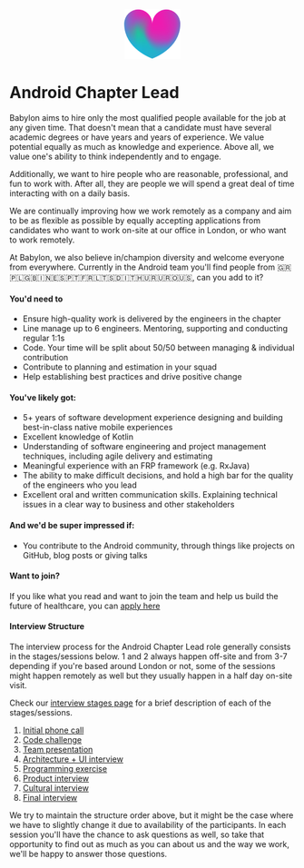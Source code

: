 <p align="center">
<img src="../../logo.png">
</p>

Android Chapter Lead
==================================

Babylon aims to hire only the most qualified people available for the 
job at any given time. That doesn't mean that a candidate must have 
several academic degrees or have years and years of experience. 
We value potential equally as much as knowledge and experience. 
Above all, we value one's ability to think independently and to engage.

Additionally, we want to hire people who are reasonable, professional, 
and fun to work with. After all, they are people we will spend a great 
deal of time interacting with on a daily basis.

We are continually improving how we work remotely as a company and aim 
to be as flexible as possible by equally accepting applications from 
candidates who want to work on-site at our office in London, or who 
want to work remotely.

At Babylon, we also believe in/champion diversity and welcome everyone 
from everywhere. Currently in the Android team you'll find people from 
🇬🇷🇵🇱🇬🇧🇮🇳🇪🇸🇵🇹🇫🇷🇱🇹🇸🇩🇮🇹🇭🇺🇷🇺🇷🇴🇺🇸, can you add to it?

#### You'd need to

- Ensure high-quality work is delivered by the engineers in the chapter
- Line manage up to 6 engineers. Mentoring, supporting and conducting 
  regular 1:1s
- Code. Your time will be split about 50/50 between managing & individual 
  contribution
- Contribute to planning and estimation in your squad
- Help establishing best practices and drive positive change

####  You've likely got:

- 5+ years of software development experience designing and building 
  best-in-class native mobile experiences
- Excellent knowledge of Kotlin
- Understanding of software engineering and project management 
  techniques, including agile delivery and estimating
- Meaningful experience with an FRP framework (e.g. RxJava)
- The ability to make difficult decisions, and hold a high bar for the 
  quality of the engineers who you lead
- Excellent oral and written communication skills. Explaining technical 
  issues in a clear way to business and other stakeholders

#### And we'd be super impressed if:

- You contribute to the Android community, through things like projects 
  on GitHub, blog posts or giving talks

#### Want to join?
  
If you like what you read and want to join the team and help us 
build the future of healthcare, you can 
[apply here](https://jobs.lever.co/babylonhealth/4e586b2b-05aa-4cd0-8353-553c288df3f0)

#### Interview Structure

The interview process for the Android Chapter Lead role generally 
consists in the stages/sessions below. 1 and 2 always happen
off-site and from 3-7 depending if you're based around London or not,
some of the sessions might happen remotely as well but they usually
happen in a half day on-site visit. 

Check our [interview stages page](../interview_stages.md) for a brief 
description of each of the stages/sessions.
 
1. [Initial phone call](../interview_stages.md#initial-phone-call)
2. [Code challenge](../interview_stages.md#code-challenge)
3. [Team presentation](../interview_stages.md#team-presentation)
4. [Architecture + UI interview](../interview_stages.md#architecture-and-ui-interview)
6. [Programming exercise](../interview_stages.md#programming-exercise)
7. [Product interview](../interview_stages.md#product-interview)
8. [Cultural interview](../interview_stages.md#cultural-interview)
9. [Final interview](../interview_stages.md#final-interview) 

We try to maintain the structure order above, but it might be the case 
where we have to slightly change it due to availability of the participants. 
In each session you'll have the chance to ask questions as well, so take
that opportunity to find out as much as you can about us and the way 
we work, we'll be happy to answer those questions.
